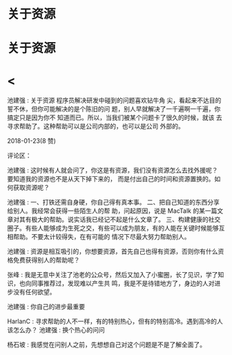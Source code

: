 # 关于资源

# 关于资源

# <

池建强 : 关于资源 程序员解决研发中碰到的问题喜欢钻牛角 尖，看起来不达目的誓不休，但你可能解决的是个陈旧的问 题，别人早就解决了一千遍啊一千遍，你搞定只是因为你不 知道而已。所以，当我们被某个问题卡了很久的时候，就该 去寻求帮助了。这种帮助可以是公司内部的，也可以是公司 外部的。

2018-01-23(8 赞)

评论区：

池建强 : 这时候有人就会问了，你这是有资源，我们没有资源怎么去找外援呢？ 要知道我的资源也不是从天下掉下来的， 而是付出自己的时间和资源置换的。如何获取资源呢？

池建强 : 一、打铁还需自身硬，你自己得有真本事。 二、把自己知道的东西分享给别人。我经常会获得一些陌生人的帮 助，问起原因，说是 MacTalk 的某一篇文章对其有极大的帮助。说实话我已经记不起是什么文章了。 三、构建健康的社交 圈子。有些人能够成为生死之交，有些可以成为朋友，有的人能在关键时候能够互相帮助。不要太计较得失，在有可能的 情况下尽最大努力帮助别人。

池建强 : 资源是相互吸引的，你想要资源，首先自己也得有资源，否则你有什么资格免费获得别人的帮助呢？

张峰 : 我是无意中关注了池老的公众号，然后又加入了小蜜圈，长了见识，学了知识，也向同事推荐过，发现难以产生共 鸣，我是不是待错地方了，身边的人对进步没有任何欲望。

池建强 : 你自己的进步最重要

HarlanC : 寻求帮助的人不一样，有的特别热心，但有的特别高冷。遇到高冷的人该怎么办？ 池建强 : 换个热心的问问

杨石坡 : 我感觉在问别人之前，先想想自己对这个问题是不是了解全面了。
